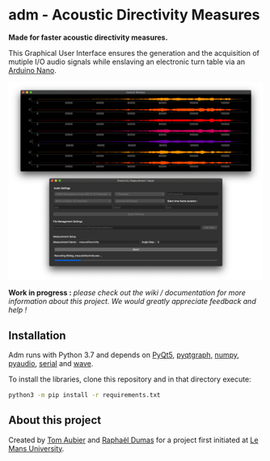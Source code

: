 # adm - Acoustic Directivity Measures
**Made for faster acoustic directivity measures.**

This Graphical User Interface ensures the generation and the acquisition of mutiple I/O audio signals while enslaving an electronic turn table via an [Arduino Nano](https://store.arduino.cc/arduino-nano).

<img src="pictures/ScreenCapture.png">

**Work in progress :** *please check out the wiki / documentation for more information about this project. We would greatly appreciate feedback and help !*

## Installation
Adm runs with Python 3.7 and depends on [PyQt5](https://pypi.org/project/PyQt5/), [pyqtgraph](http://www.pyqtgraph.org/), [numpy](https://www.numpy.org/), [pyaudio](https://pypi.org/project/PyAudio/), [serial](https://pypi.org/project/serial/) and [wave](https://docs.python.org/3/library/wave.html#module-wave).

To install the libraries, clone this repository and in that directory execute:
```sh
python3 -m pip install -r requirements.txt
```

## About this project
Created by [Tom Aubier](https://github.com/Tomaubier) and [Raphaël Dumas](https://github.com/DumasRaphael) for a project first initiated at [Le Mans University](http://www.univ-lemans.fr/fr/index.html).

